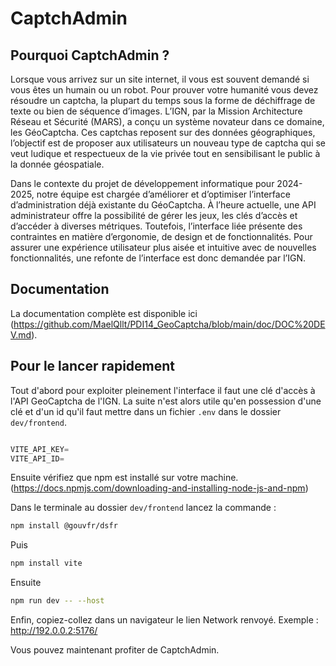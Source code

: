 # CaptchAdmin



## Pourquoi CaptchAdmin ?

Lorsque vous arrivez sur un site internet, il vous est souvent demandé si vous êtes un
humain ou un robot. Pour prouver votre humanité vous devez résoudre un captcha, la plupart du temps sous la forme de déchiffrage de texte ou bien de séquence
d’images. L’IGN, par la Mission Architecture Réseau et Sécurité (MARS), a conçu un
système novateur dans ce domaine, les GéoCaptcha. Ces captchas reposent
sur des données géographiques, l’objectif est de proposer aux utilisateurs un nouveau type
de captcha qui se veut ludique et respectueux de la vie privée tout en sensibilisant le public
à la donnée géospatiale.

Dans le contexte du projet de développement informatique pour 2024-2025, notre
équipe est chargée d’améliorer et d’optimiser l’interface d’administration déjà existante
du GéoCaptcha. À l’heure actuelle, une API administrateur offre la possibilité de gérer les
jeux, les clés d’accès et d’accéder à diverses métriques. Toutefois, l’interface liée présente
des contraintes en matière d’ergonomie, de design et de fonctionnalités. Pour assurer une
expérience utilisateur plus aisée et intuitive avec de nouvelles fonctionnalités, une refonte
de l’interface est donc demandée par l’IGN.


## Documentation 

La documentation complète est disponible ici (https://github.com/MaelQllt/PDI14_GeoCaptcha/blob/main/doc/DOC%20DEV.md). 


## Pour le lancer rapidement

Tout d'abord pour exploiter pleinement l'interface il faut une clé d'accès à l'API GeoCaptcha de l'IGN. 
La suite n'est alors utile qu'en possession d'une clé et d'un id qu'il faut mettre dans un fichier `.env` dans le dossier `dev/frontend`.


```js

VITE_API_KEY= 
VITE_API_ID= 

```


Ensuite vérifiez que npm est installé sur votre machine. (https://docs.npmjs.com/downloading-and-installing-node-js-and-npm)

Dans le terminale au dossier `dev/frontend` lancez la commande :

```bash
npm install @gouvfr/dsfr
```

Puis 

```bash
npm install vite
```

Ensuite 

```bash
npm run dev -- --host
```

Enfin, copiez-collez dans un navigateur le lien Network renvoyé. Exemple : http://192.0.0.2:5176/


Vous pouvez maintenant profiter de CaptchAdmin.
